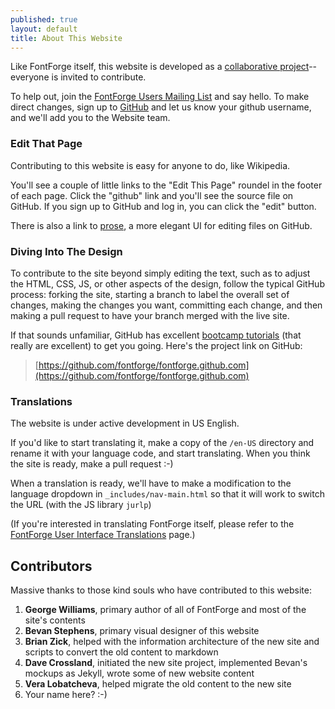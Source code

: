 ```yaml
---
published: true
layout: default
title: About This Website
---
```


Like FontForge itself, this website is developed as a [collaborative project](/en-US/about/project/)--everyone is invited to contribute. 

To help out, join the [FontForge Users Mailing List](https://lists.sourceforge.net/lists/listinfo/fontforge-users) and say hello. To make direct changes, sign up to [GitHub](http://github.com) and let us know your github username, and we'll add you to the Website team.

### Edit That Page

Contributing to this website is easy for anyone to do, like Wikipedia.

You'll see a couple of little links to the "Edit This Page" roundel in the footer of each page. Click the "github" link and you'll see the source file on GitHub. If you sign up to GitHub and log in, you can click the "edit" button.

There is also a link to [prose](http://prose.io), a more elegant UI for editing files on GitHub.

### Diving Into The Design

To contribute to the site beyond simply editing the text, such as to adjust the HTML, CSS, JS, or other aspects of the design, follow the typical GitHub process: forking the site, starting a branch to label the overall set of changes, making the changes you want, committing each change, and then making a pull request to have your branch merged with the live site.

If that sounds unfamiliar, GitHub has excellent [bootcamp tutorials](https://help.github.com/categories/54/articles) (that really are excellent) to get you going. Here's the project link on GitHub:

> [https://github.com/fontforge/fontforge.github.com](https://github.com/fontforge/fontforge.github.com)

<a id="translations"></a>

### Translations

The website is under active development in US English. 

If you'd like to start translating it, make a copy of the `/en-US` directory
and rename it with your language code, and start translating. When you think
the site is ready, make a pull request :-)

When a translation is ready, we'll have to make a modification to the language dropdown in `_includes/nav-main.html` so
that it will work to switch the URL (with the JS library `jurlp`)

(If you're interested in translating FontForge itself, please refer to the [FontForge User Interface Translations](/documentation/customizing/translations.html) page.)

## Contributors

Massive thanks to those kind souls who have contributed to this website:

1. __George Williams__, primary author of all of FontForge and most of the site's contents
2. __Bevan Stephens__, primary visual designer of this website
3. __Brian Zick__, helped with the information architecture of the new site and scripts to convert the old content to markdown
4. __Dave Crossland__, initiated the new site project, implemented Bevan's mockups as Jekyll, wrote some of new website content 
5. __Vera Lobatcheva__, helped migrate the old content to the new site
6. Your name here? :-)
